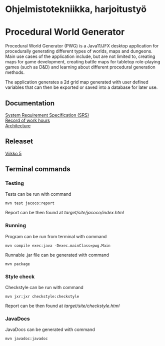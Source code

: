 Ohjelmistotekniikka, harjoitustyö  
======

# Procedural World Generator  
Procedural World Generator (PWG) is a Java11/JFX desktop application for procedurally generating different types of worlds, maps and dungeons. Main use cases of the application include, but are not limited to, creating maps for game development, creating battle maps for tabletop role-playing games (such as D&D) and learning about different procedural generation methods.  

The application generates a 2d grid map generated with user defined variables that can then be exported or saved into a database for later use.  

## Documentation  
[System Requirement Specification (SRS)](https://github.com/hupijekku/ohte/blob/master/dokumentaatio/vaatimusmaarittely.md)  
[Record of work hours](https://github.com/hupijekku/ohte/blob/master/dokumentaatio/tuntikirjanpito.md)  
[Architecture](https://github.com/hupijekku/ohte/blob/master/dokumentaatio/arkkitehtuuri.md)  

## Releaset
[Viikko 5](https://github.com/hupijekku/ohte/releases/tag/viikko5)  

## Terminal commands  
### Testing
Tests can be run with command  
```
mvn test jacoco:report
```  
Report can be then found at _target/site/jacoco/index.html_  

### Running  
Program can be run from terminal with command  
```
mvn compile exec:java -Dexec.mainClass=pwg.Main
``` 
Runnable .jar file can be generated with command  
```
mvn package
```

### Style check  
Checkstyle can be run with command
```
mvn jxr:jxr checkstyle:checkstyle
```
Report can be then found at _target/site/checkstyle.html_  


### JavaDocs
JavaDocs can be generated with command 
```
mvn javadoc:javadoc
```  
